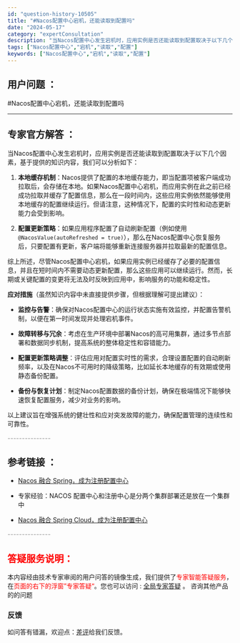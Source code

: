 ```yaml
---
id: "question-history-10505"
title: "#Nacos配置中心宕机，还能读取到配置吗"
date: "2024-05-17"
category: "expertConsultation"
description: "当Nacos配置中心发生宕机时，应用实例是否还能读取到配置取决于以下几个因素，基于提供的知识内容，我们可以分析如下：1. **本地缓存机制**：Nacos提供了配置的本地缓存能力，即当配置项被客户端成功拉取后，会存储在本地。如果Nacos配置中心宕机，而应用实例在此之前已经成功拉取并缓存了配置信息，"
tags: ["Nacos配置中心","宕机","读取","配置"]
keywords: ["Nacos配置中心","宕机","读取","配置"]
---
```


## 用户问题 ： 
 #Nacos配置中心宕机，还能读取到配置吗  

---------------
## 专家官方解答 ：

当Nacos配置中心发生宕机时，应用实例是否还能读取到配置取决于以下几个因素，基于提供的知识内容，我们可以分析如下：

1. **本地缓存机制**：Nacos提供了配置的本地缓存能力，即当配置项被客户端成功拉取后，会存储在本地。如果Nacos配置中心宕机，而应用实例在此之前已经成功拉取并缓存了配置信息，那么在一段时间内，这些应用实例依然能够使用本地缓存的配置继续运行。但请注意，这种情况下，配置的实时性和动态更新能力会受到影响。

2. **配置更新策略**：如果应用程序配置了自动刷新配置（例如使用`@NacosValue(autoRefreshed = true)`），那么在Nacos配置中心恢复服务后，只要配置有更新，客户端将能够重新连接服务器并拉取最新的配置信息。

综上所述，尽管Nacos配置中心宕机，如果应用实例已经缓存了必要的配置信息，并且在短时间内不需要动态更新配置，那么这些应用可以继续运行。然而，长期或关键配置的变更将无法及时反映到应用中，影响服务的功能和稳定性。

**应对措施**（虽然知识内容中未直接提供步骤，但根据理解可提出建议）：

- **监控与告警**：确保对Nacos配置中心的运行状态实施有效监控，并配置告警机制，以便在第一时间发现并处理宕机事件。
  
- **故障转移与冗余**：考虑在生产环境中部署Nacos的高可用集群，通过多节点部署和数据同步机制，提高系统的整体稳定性和容错能力。
  
- **配置更新策略调整**：评估应用对配置实时性的需求，合理设置配置的自动刷新频率，以及在Nacos不可用时的降级策略，比如延长本地缓存的有效期或使用静态备份配置。

- **备份与恢复计划**：制定Nacos配置数据的备份计划，确保在极端情况下能够快速恢复配置服务，减少对业务的影响。

以上建议旨在增强系统的健壮性和应对突发故障的能力，确保配置管理的连续性和可靠性。


<font color="#949494">---------------</font> 


## 参考链接 ：

* [Nacos 融合 Spring，成为注册配置中心](https://nacos.io/docs/latest/ecology/use-nacos-with-spring)
 
 * 专家经验：NACOS 配置中心和注册中心是分两个集群部署还是放在一个集群中 
 
 * [Nacos 融合 Spring Cloud，成为注册配置中心](https://nacos.io/docs/latest/ecology/use-nacos-with-spring-cloud)


 <font color="#949494">---------------</font> 
 


## <font color="#FF0000">答疑服务说明：</font> 

本内容经由技术专家审阅的用户问答的镜像生成，我们提供了<font color="#FF0000">专家智能答疑服务</font>，在<font color="#FF0000">页面的右下的浮窗”专家答疑“</font>。您也可以访问 : [全局专家答疑](https://answer.opensource.alibaba.com/docs/intro) 。 咨询其他产品的的问题

### 反馈
如问答有错漏，欢迎点：[差评](https://ai.nacos.io/user/feedbackByEnhancerGradePOJOID?enhancerGradePOJOId=13702)给我们反馈。

